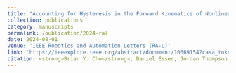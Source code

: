 ```yaml
---
title: "Accounting for Hysteresis in the Forward Kinematics of Nonlinearly-Routed Tendon-Driven Continuum Robots via a Learned Deep Decoder Network"
collection: publications
category: manuscripts
permalink: /publication/2024-ral
date: 2024-08-01
venue: 'IEEE Robotics and Automation Letters (RA-L)'
link: 'https://ieeexplore.ieee.org/abstract/document/10669154?casa_token=BT_F9Lfws3YAAAAA:ZnvzjU_9yrizQ8-2wMA2P6e3jLBsLQQ-9ds161hAxXq3Ms-oUtOdhSJSXeQYf9p4xdZ59B3cQQ'
citation: <strong>Brian Y. Cho</strong>, Daniel Esser, Jordan Thompson, Bao Thach, Robert J. Webster III, and Alan Kuntz, &quot;Accounting for Hysteresis in the Forward Kinematics of Nonlinearly-Routed Tendon-Driven Continuum Robots via a Learned Deep Decoder Network.&quot; <i>IEEE Robotics and Automation Letters</i> (RA-L 2024).
---
```

